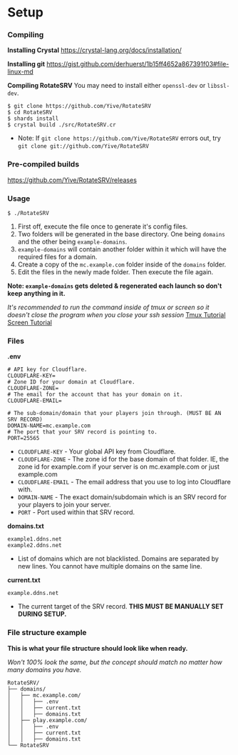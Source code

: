 # Setup

### Compiling

**Installing Crystal**
https://crystal-lang.org/docs/installation/

**Installing git**
https://gist.github.com/derhuerst/1b15ff4652a867391f03#file-linux-md

**Compiling RotateSRV**
You may need to install either `openssl-dev` or `libssl-dev`.

```
$ git clone https://github.com/Yive/RotateSRV
$ cd RotateSRV
$ shards install
$ crystal build ./src/RotateSRV.cr
```
- Note: If `git clone https://github.com/Yive/RotateSRV` errors out, try `git clone git://github.com/Yive/RotateSRV`

### Pre-compiled builds
https://github.com/Yive/RotateSRV/releases

### Usage
```
$ ./RotateSRV
```
1. First off, execute the file once to generate it's config files.
2. Two folders will be generated in the base directory. One being `domains` and the other being `example-domains`.
3. `example-domains` will contain another folder within it which will have the required files for a domain.
4. Create a copy of the `mc.example.com` folder inside of the `domains` folder.
5. Edit the files in the newly made folder. Then execute the file again.

**Note: `example-domains` gets deleted & regenerated each launch so don't keep anything in it.**

_It's recommended to run the command inside of tmux or screen so it doesn't close the program when you close your ssh session_
[Tmux Tutorial](https://www.digitalocean.com/community/tutorials/how-to-install-and-use-tmux-on-ubuntu-12-10--2)
[Screen Tutorial](https://www.digitalocean.com/community/tutorials/how-to-install-and-use-screen-on-an-ubuntu-cloud-server)

### Files

**.env**
```
# API key for Cloudflare.
CLOUDFLARE-KEY=
# Zone ID for your domain at Cloudflare.
CLOUDFLARE-ZONE=
# The email for the account that has your domain on it.
CLOUDFLARE-EMAIL=

# The sub-domain/domain that your players join through. (MUST BE AN SRV RECORD)
DOMAIN-NAME=mc.example.com
# The port that your SRV record is pointing to.
PORT=25565
```
- `CLOUDFLARE-KEY` - Your global API key from Cloudflare.
- `CLOUDFLARE-ZONE` - The zone id for the base domain of that folder. IE, the zone id for example.com if your server is on mc.example.com or just example.com
- `CLOUDFLARE-EMAIL` - The email address that you use to log into Cloudflare with.
- `DOMAIN-NAME` - The exact domain/subdomain which is an SRV record for your players to join your server.
- `PORT` - Port used within that SRV record.

**domains.txt**
```
example1.ddns.net
example2.ddns.net
```
- List of domains which are not blacklisted. Domains are separated by new lines. You cannot have multiple domains on the same line.

**current.txt**
```
example.ddns.net
```
- The current target of the SRV record. **THIS MUST BE MANUALLY SET DURING SETUP.**

### File structure example
**This is what your file structure should look like when ready.**

_Won't 100% look the same, but the concept should match no matter how many domains you have._
```
RotateSRV/
├── domains/
│   ├── mc.example.com/
│   │   ├── .env
│   │   ├── current.txt
│   │   ├── domains.txt
│   ├── play.example.com/
│   │   ├── .env
│   │   ├── current.txt
│   │   ├── domains.txt
└── RotateSRV
```